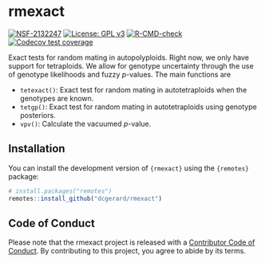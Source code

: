 
<!-- README.md is generated from README.Rmd. Please edit that file -->

# rmexact

<!-- badges: start -->

[![NSF-2132247](https://img.shields.io/badge/NSF-2132247-blue.svg)](https://nsf.gov/awardsearch/showAward?AWD_ID=2132247)
[![License: GPL
v3](https://img.shields.io/badge/License-GPL%20v3-blue.svg)](https://www.gnu.org/licenses/gpl-3.0)
[![R-CMD-check](https://github.com/gerardlab/rmexact/actions/workflows/R-CMD-check.yaml/badge.svg)](https://github.com/gerardlab/rmexact/actions/workflows/R-CMD-check.yaml)
[![Codecov test
coverage](https://codecov.io/gh/gerardlab/rmexact/branch/main/graph/badge.svg)](https://app.codecov.io/gh/gerardlab/rmexact?branch=main)
<!-- badges: end -->

Exact tests for random mating in autopolyploids. Right now, we only have
support for tetraploids. We allow for genotype uncertainty through the
use of genotype likelihoods and fuzzy *p*-values. The main functions are

-   `tetexact()`: Exact test for random mating in autotetraploids when
    the genotypes are known.
-   `tetgp()`: Exact test for random mating in autotetraploids using
    genotype posteriors.
-   `vpv()`: Calculate the vacuumed *p*-value.

## Installation

You can install the development version of `{rmexact}` using the
`{remotes}` package:

``` r
# install.packages("remotes")
remotes::install_github("dcgerard/rmexact")
```

## Code of Conduct

Please note that the rmexact project is released with a [Contributor
Code of
Conduct](https://contributor-covenant.org/version/2/1/CODE_OF_CONDUCT.html).
By contributing to this project, you agree to abide by its terms.

